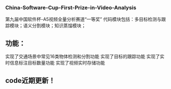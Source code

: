 ### China-Software-Cup-First-Prize-in-Video-Analysis
第九届中国软件杯-A5视频全量分析赛道“一等奖”
代码模块包括：多目标检测与跟踪模块；语义分割模块；知识蒸馏模块；

## 功能：
实现了交通场景中常见16类物体检测和分割功能
实现了目标的跟踪功能
实现了实时信息标注目标数量功能
实现了视频实时存储功能


## code近期更新！
